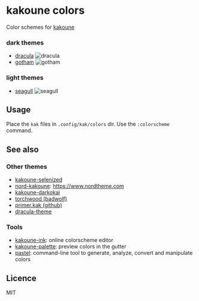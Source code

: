 # kakoune colors

Color schemes for [kakoune](http://kakoune.org)

### dark themes

- [dracula](https://draculatheme.com)
![dracula](https://raw.githubusercontent.com/delapouite/kakoune-colors/master/screenshots/dracula.jpg)
- [gotham](https://github.com/whatyouhide/gotham-contrib)
![gotham](https://raw.githubusercontent.com/delapouite/kakoune-colors/master/screenshots/gotham.jpg)

### light themes

- [seagull](https://github.com/nightsense/seabird)
![seagull](https://raw.githubusercontent.com/delapouite/kakoune-colors/master/screenshots/seagull.jpg)

## Usage

Place the `kak` files in `.config/kak/colors` dir.
Use the `:colorscheme` command.

## See also

### Other themes

- [kakoune-selenized](https://github.com/TeddyDD/kakoune-selenized)
- [nord-kakoune](https://github.com/rubberydub/nord-kakoune): https://www.nordtheme.com
- [kakoune-darkokai](https://github.com/markolenik/kakoune-darkokai-theme)
- [torchwood (badwolf)](https://github.com/codymlewis/torchwood)
- [primer.kak (github)](https://github.com/evanrelf/primer.kak)
- [dracula-theme](https://draculatheme.com/kakoune)

### Tools

- [kakoune-ink](https://delapouite.github.io/kakoune-ink/): online colorscheme editor
- [kakoune-palette](https://github.com/Delapouite/kakoune-palette): preview colors in the gutter
- [pastel](https://github.com/sharkdp/pastel): command-line tool to generate, analyze, convert and manipulate colors 

## Licence

MIT
